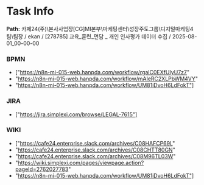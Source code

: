 # Task Info

**Path:** 카페24(주)\본사사업장\[CG]MI본부\마케팅센터\성장주도그룹\디지털마케팅4팀\팀장 / ekan / [278785] 교육_훈련_면담 _ 개인 인사평가 데이터 수집 / 2025-08-01_00-00-00

### BPMN
- ["https://n8n-mi-015-web.hanpda.com/workflow/rgalC0EXfUIyU7z7"
- "https://n8n-mi-015-web.hanpda.com/workflow/mAIeRC2XLPbWM4VY"
- "https://n8n-mi-015-web.hanpda.com/workflow/UM81iDvoH6LdFokT"]

### JIRA
- ["https://jira.simplexi.com/browse/LEGAL-7615"]

### WIKI
- ["https://cafe24.enterprise.slack.com/archives/C08HAFCP69L"
- "https://cafe24.enterprise.slack.com/archives/C08CHTT80GN"
- "https://cafe24.enterprise.slack.com/archives/C08M96TL03W"
- "https://wiki.simplexi.com/pages/viewpage.action?pageId=2762027783"
- "https://n8n-mi-015-web.hanpda.com/workflow/UM81iDvoH6LdFokT"]

